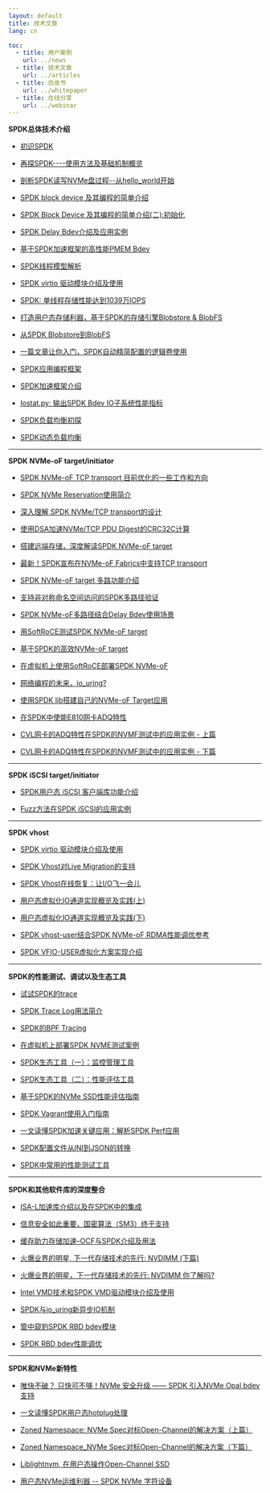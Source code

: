 ```yaml
---
layout: default
title: 技术文章
lang: cn

toc:
  - title: 用户案例
    url: ../news
  - title: 技术文章
    url: ../articles
  - title: 白皮书
    url: ../whitepaper
  - title: 在线分享
    url: ../webinar
---
```


**SPDK总体技术介绍**

* [初识SPDK](https://mp.weixin.qq.com/s?__biz=MzI3NDA4ODY4MA==&mid=2653338468&idx=1&sn=20f395a7e5e22bdee6cba9351d72ebae&chksm=f0cb4ce3c7bcc5f586a40cbeb5917146e95f7b5842da9fefbf6ddbc9705a4a3ed2773072f7b9&mpshare=1&scene=1&srcid=0516z8wJk6QLtfchhp3GITgg&sharer_sharetime=1652678609846&sharer_shareid=16362cd686fb4155d775401692935830&exportkey=Aw9i14ut1qFcTFEAJOQCGpY%3D&acctmode=0&pass_ticket=CHRad0UIoz8%2FSPboNOugxVHCcm1xuslbDDvwdEvYLiqRKwiMWxn%2B%2B5UW4IrjUmQ6&wx_header=0#rd)

* [再探SPDK----使用方法及基础机制概览](https://mp.weixin.qq.com/s?__biz=MzI3NDA4ODY4MA==&mid=2653338740&idx=1&sn=8b501b666653f320525a43d5fe61bc67&chksm=f0cb4bf3c7bcc2e543dc987fb0609aaaa59cab404fc2aa92790314bef742cb9b82baf877b6b8&exportkey=A8zXqscxyyw65AVZQruRWQ0%3D&acctmode=0&pass_ticket=Mcd65zr9t1aqxnAnyC72VMWp8BxN1gvM8479hm7DTtV9slEtDJj4T5aOR1Dl1LU4&wx_header=0#rd)

* [剖析SPDK读写NVMe盘过程--从hello_world开始](https://mp.weixin.qq.com/s?__biz=MzI3NDA4ODY4MA==&mid=2653339124&idx=1&sn=d1ee7ed961872d69f4535718bf394611&chksm=f0cb4a73c7bcc3656152e3f2ac8a60f2525bd992203faf9c4ee25f54419eddb57e3fc3ffc475&mpshare=1&scene=1&srcid=1213KI08iZotwk81xrYjjCB7&sharer_sharetime=1670896926823&sharer_shareid=16362cd686fb4155d775401692935830&exportkey=n_ChQIAhIQ3eKae%2FDanqrmuEtkpK0cOxKOAgIE97dBBAEAAAAAANECAiHFZF0AAAAOpnltbLcz9gKNyK89dVj0%2BSa7s%2B%2FkTnCO0A7PKOk4oZievKJGirOi4aIVxCMGktgRBGsrDXnH93Vsr8kJWVlm1E0FORviPL0idN6ry33%2Bbwfzs8AMOH6DqP5uiSd6RnEoKboWzUsokGrZveq%2FUAtcJV9PD98CcZvkWjeVOItPhYJXOb7AX1fN7kaaFZ73VtMgNrdFM4T5Uu1EzppopSmNRammXc8iDhuGfiWriLm%2FVlsFBo14bMVBpuY28v2PpaA2k0EEsy5QcVTm83rbNFZ4Mo6CKeRK%2BJZ5f3Lzy0TL%2FhE%2FwRclRgIdfvopzE9mAFmTNJlFrmp92Q%3D%3D&acctmode=0&pass_ticket=X3rIA7DhA0Qn%2FAJfhiHkt%2FatLl8TSGQitORh34QjySKgSo0mbwNbB9%2F%2FIrPOvIosgw65JqqjjvWcOBXDS1%2BlPw%3D%3D&wx_header=0#rd)

* [SPDK block device 及其编程的简单介绍](https://mp.weixin.qq.com/s?__biz=MzI3NDA4ODY4MA==&mid=2653336658&idx=1&sn=6c81de4b2897fd78bfdabab9c1c316dd&chksm=f0cb43d5c7bccac3a531867010e43e32abe13c5f8607e61e458f19594402ae5974fd326f7960&token=1050568646&lang=zh_CN#rd)

* [SPDK Block Device 及其编程的简单介绍(二):初始化](https://mp.weixin.qq.com/s?__biz=MzI3NDA4ODY4MA==&mid=2653337067&idx=1&sn=9629dff3ee8ec3e6f70bd4a7dbe763cb&chksm=f0cb426cc7bccb7a3816b9888c547038113a173d4f3f4519fe9cf0f4bf18844074538bfa9781&token=468503366&lang=zh_CN#rd)

* [SPDK Delay Bdev介绍及应用实例](https://mp.weixin.qq.com/s?__biz=MzI3NDA4ODY4MA==&mid=2653338631&idx=1&sn=be869c38549ee3e0f6fcb4c9c7169367&chksm=f0cb4b80c7bcc29619fee03b27def72a6cc9b7b9d16066e57dd2acda234d2c3ec216bfbb4cca&mpshare=1&scene=1&srcid=05166r8YtcuKY5YZluH2I4JE&sharer_sharetime=1652678632034&sharer_shareid=16362cd686fb4155d775401692935830&exportkey=A1ZrvWPUCGw9cyHeraVQQz0%3D&acctmode=0&pass_ticket=CHRad0UIoz8%2FSPboNOugxVHCcm1xuslbDDvwdEvYLiqRKwiMWxn%2B%2B5UW4IrjUmQ6&wx_header=0#rd)

* [基于SPDK加速框架的高性能PMEM Bdev](https://mp.weixin.qq.com/s?__biz=MzI3NDA4ODY4MA==&mid=2653338257&idx=1&sn=d73454d2d31086ca34a8122eb60bd7ba&chksm=f0cb4d16c7bcc40035a3d5c84132346daf5f673315add75b3303dfc7d5783e58d0ee53788191&mpshare=1&scene=1&srcid=0516KXyPRRqbaTFfR3o2X3Vr&sharer_sharetime=1652678580442&sharer_shareid=16362cd686fb4155d775401692935830&exportkey=A0ooqUTjQi5j0Z7xBxCpISM%3D&acctmode=0&pass_ticket=CHRad0UIoz8%2FSPboNOugxVHCcm1xuslbDDvwdEvYLiqRKwiMWxn%2B%2B5UW4IrjUmQ6&wx_header=0#rd)

* [SPDK线程模型解析](https://mp.weixin.qq.com/s?__biz=MzI3NDA4ODY4MA==&mid=2653336301&idx=1&sn=893bceb88d7e775863ebc006e83f5532&chksm=f0cb456ac7bccc7cb720366f69941164e4e80cd5ceaef33bcbe16e7c761046aadc6e7137e4d7&token=1179202807&lang=zh_CN#rd)

* [SPDK virtio 驱动模块介绍及使用](https://mp.weixin.qq.com/s?__biz=MzI3NDA4ODY4MA==&mid=2653336450&idx=1&sn=3a15cf91138031bec34abac774a41506&chksm=f0cb4405c7bccd1306a867d817a7691243814d83d7cb7b43f0f5b6677112b78bcd6a0f8efeba&token=765211277&lang=zh_CN#rd)

* [SPDK: 单线程存储性能达到1039万IOPS](https://mp.weixin.qq.com/s?__biz=MzI3NDA4ODY4MA==&mid=2653335692&idx=1&sn=d76ec8f74b91759521fab28028d3989d&chksm=f0cb470bc7bcce1dd68e1710902763a0c331137453ba1458e86909f0612a4a6af3d534a3badb&token=155709156&lang=zh_CN#rd:)

* [打造用户态存储利器，基于SPDK的存储引擎Blobstore & BlobFS](https://mp.weixin.qq.com/s/jiS3jUNLeL0XzcljF8OhQA)

* [从SPDK Blobstore到BlobFS](https://mp.weixin.qq.com/s?__biz=MzI3NDA4ODY4MA==&mid=2653338658&idx=1&sn=7830690753ba3b95522c9bf5dd1411ce&chksm=f0cb4ba5c7bcc2b3fa4df9b5c6a39dbcdd8d26419adeebc087ac63c2c09fdf418588d7a47b59&exportkey=A2mZCP0OBzE6j8JBtzUQTBM%3D&acctmode=0&pass_ticket=gkNuBUcabkuy398EZ%2Fn44dkahwx5P9bUwD9RkWi%2FRvcd0QjuZ3rPuYVWxUrpBtLq&wx_header=0#rd)

* [一篇文章让你入门，SPDK自动精简配置的逻辑卷使用](https://mp.weixin.qq.com/s?__biz=MzI3NDA4ODY4MA==&mid=2653334755&idx=1&sn=65adf4f6db28513f30b450c2da0edf7d&chksm=f0cb5b64c7bcd272f4524575737af666c25f6efc9bef5151178bdc59ed5d76c0d85c731dc841&token=431082989&lang=zh_CN#rd)

* [SPDK应用编程框架](https://mp.weixin.qq.com/s?__biz=MzI3NDA4ODY4MA==&mid=2653334735&idx=1&sn=b81c263cffc74cf42338d2edda371d2c&chksm=f0cb5b48c7bcd25e83634357c9dc667f02499e348382e011bac20fbc13f442ac58a1e1799704&token=431082989&lang=zh_CN#rd)

* [SPDK加速框架介绍](https://mp.weixin.qq.com/s?__biz=MzI3NDA4ODY4MA==&mid=2653338017&idx=1&sn=160906234698b912c1ded4f3f02f5ae4&chksm=f0cb4e26c7bcc730397ad5d5960b4d79eb068c8a0f1b925011dd9f7b8fadc53a53fabc275e50&exportkey=A323MwZQp34snW8QpmY76sk%3D&pass_ticket=H6C1Cnqh76Sgtai%2FizQ89JxysFnMQG%2BxrCYau3eJvg83IpHMJBMwostZX%2BsJuDXp&wx_header=0#rd)

* [Iostat.py: 输出SPDK Bdev IO子系统性能指标](https://mp.weixin.qq.com/s?__biz=MzI3NDA4ODY4MA==&mid=2653337235&idx=1&sn=18a86c9413d15f64038ad1ceae97161a&chksm=f0cb4114c7bcc8022e30570724c8125ae138918305210efc743cb32c31991d323ee051f37d1e&scene=0&xtrack=1&exportkey=A%2BOXWr460PmNQKEuT3dAhvM%3D&pass_ticket=w%2BZq2BsgB7kRtHy74eCg%2Bg3OzQ1%2BagIyRNE8HTReHBBzgY%2BPoBJ2KHsJWJVus9X2&wx_header=0#rd)

* [SPDK负载均衡初探](https://mp.weixin.qq.com/s?__biz=MzI3NDA4ODY4MA==&mid=2653338036&idx=1&sn=56b40ba93e257a5b77d87aca90d6b413&chksm=f0cb4e33c7bcc7254750bdd5a579460bba0982d6556cee9e3f57be5fa455dc16a439be7ab3de&exportkey=A%2F4ItFW%2Fpwqx7ZPg0wWuTtQ%3D&pass_ticket=H6C1Cnqh76Sgtai%2FizQ89JxysFnMQG%2BxrCYau3eJvg83IpHMJBMwostZX%2BsJuDXp&wx_header=0#rd)

* [SPDK动态负载均衡](https://mp.weixin.qq.com/s?__biz=MzI3NDA4ODY4MA==&mid=2653338117&idx=1&sn=5c961367150caf1098c5052792812a86&chksm=f0cb4d82c7bcc494c2e447c08607c88dde5214307d7e8ec2667430abf7d642dcf43171d09d46&mpshare=1&scene=1&srcid=1015omCRzPu5tSKM20FoxvsX&sharer_sharetime=1634259644537&sharer_shareid=bce63ba0449f498eb13c109c5eaef06d&exportkey=A2BQRGlmpj0p6jZa6pMy8Io%3D&pass_ticket=H6C1Cnqh76Sgtai%2FizQ89JxysFnMQG%2BxrCYau3eJvg83IpHMJBMwostZX%2BsJuDXp&wx_header=0#rd)

******

**SPDK NVMe-oF target/initiator**

* [SPDK NVMe-oF TCP transport 目前优化的一些工作和方向](https://mp.weixin.qq.com/s?__biz=MzI3NDA4ODY4MA==&mid=2653336799&idx=1&sn=cfcfd3a2688e147bb3ea0e6ab4d31226&chksm=f0cb4358c7bcca4e67d4cbebfa6ad3eb5419c5c1daf21d1d122b7615be6c8c5a1347bea1a0a2&token=1050568646&lang=zh_CN#rd)

* [SPDK NVMe Reservation使用简介](https://mp.weixin.qq.com/s?__biz=MzI3NDA4ODY4MA==&mid=2653335852&idx=1&sn=5e08566473a1e2f14b9d1f697c4995cc&chksm=f0cb46abc7bccfbdc9aa982f87dc851a59c6bddb321f4d02f682549426226eca2ee1d973a32b&token=2145434935&lang=zh_CN#rd)

* [深入理解 SPDK NVMe/TCP transport的设计](https://mp.weixin.qq.com/s?__biz=MzI3NDA4ODY4MA==&mid=2653335525&idx=1&sn=d4dc96bd800161e8a222279ca8396570&chksm=f0cb5862c7bcd1741bfbe1ee4c96dd200491f9c0c4d6a41a8299e0adf289f9a102b6780cd86f&token=1477511457&lang=zh_CN#rd)

* [使用DSA加速NVMe/TCP PDU Digest的CRC32C计算](https://mp.weixin.qq.com/s?__biz=MzI3NDA4ODY4MA==&mid=2653338982&idx=1&sn=1099775c59222bdba62a7a4b1b73b4cb&chksm=f0cb4ae1c7bcc3f746648fbb94382d5cc295422ab027a29357ebe71c4ce109080a1241ad0fee&mpshare=1&scene=1&srcid=12131Lt8FkpTFoACPpRIHrVY&sharer_sharetime=1670896951340&sharer_shareid=16362cd686fb4155d775401692935830&exportkey=n_ChQIAhIQ3dXgDInc52mY5fH3ujTVwhKZAgIE97dBBAEAAAAAAHU3MiYy2UEAAAAOpnltbLcz9gKNyK89dVj01MyEkeLGQCDW7RU0wcXWxq%2Fwwbx%2B1REWT2bQGtxaoHGIP5V%2B6j2jGLQXieaSIsFE2CFEOVFp6MFg7r7X85Cq8ueaalrA3PTtEIKaCalLmJSK%2B%2Bt2xbmXPL9IrSLhiiW2nlhIN5gAj0D%2FeBeldocxEJx%2FiAN30c%2F6AeHVZLpkMytiNb3FqrHmqx9cL%2FnGth1h0pAIvHX451FV1luyDCKbLMQF6c8WbWhJ4dXxx6oFzWtf4ktO%2FenY%2BM9klXamHFhZp5ULL19CgXyuLiMhWnsTPoCza0mL9R%2BOFy%2FBDREOOzrK9VnF5duCffy9p5jYDGYORd0o&acctmode=0&pass_ticket=X3rIA7DhA0Qn%2FAJfhiHkt%2FatLl8TSGQitORh34QjySK1ySy%2BvVvEI1Km%2FufwCUXJMOLA%2BDcVVm6xNTevR4b82g%3D%3D&wx_header=0#rd)

* [搭建远端存储，深度解读SPDK NVMe-oF target](https://mp.weixin.qq.com/s/ohPaxAwmhGtuQQWz--J6WA)

* [最新！SPDK宣布在NVMe-oF Fabrics中支持TCP transport](https://mp.weixin.qq.com/s?__biz=MzI3NDA4ODY4MA==&mid=2653335028&idx=1&sn=7dccf7eef694b974ab841d136b265cde&chksm=f0cb5a73c7bcd365f9d1cece44630c11dda3d537a405f7f91359676f9c1e3fdb9e1ed9f550c9&token=431082989&lang=zh_CN#rd)

* [SPDK NVMe-oF target 多路功能介绍](https://mp.weixin.qq.com/s?__biz=MzI3NDA4ODY4MA==&mid=2653334954&idx=1&sn=7aa90dc8d2660b211cd353118570c8b6&chksm=f0cb5a2dc7bcd33b3dabcf17d2afbdd6c02597f48cbf64ce1f5144720061deff8d6e1d0ed44a&token=431082989&lang=zh_CN#rd)

* [支持非对称命名空间访问的SPDK多路径验证](https://mp.weixin.qq.com/s?__biz=MzI3NDA4ODY4MA==&mid=2653338599&idx=1&sn=8c9fde9fc979e3dcacf8923d5aa1bc5e&chksm=f0cb4c60c7bcc576032dbb64ff9d31a5c761b9b1850e01d7047f54f292bf589147ffe55aef7b&mpshare=1&scene=1&srcid=0516YOjlTdHput7SudpIKiCI&sharer_sharetime=1652678624881&sharer_shareid=16362cd686fb4155d775401692935830&exportkey=A9Mq3XCF0kHE4g66QTdlxos%3D&acctmode=0&pass_ticket=CHRad0UIoz8%2FSPboNOugxVHCcm1xuslbDDvwdEvYLiqRKwiMWxn%2B%2B5UW4IrjUmQ6&wx_header=0#rd)

* [SPDK NVMe-oF多路径结合Delay Bdev使用场景](https://mp.weixin.qq.com/s?__biz=MzI3NDA4ODY4MA==&mid=2653338719&idx=1&sn=467131163b2c70bd9250148c582da4f8&chksm=f0cb4bd8c7bcc2ce2a4cf908b93985408e69840fb51fa8258752805dd9201032fc3456f72a98&exportkey=A97EhLslaESGI97keVfa6pw%3D&acctmode=0&pass_ticket=Mcd65zr9t1aqxnAnyC72VMWp8BxN1gvM8479hm7DTtV9slEtDJj4T5aOR1Dl1LU4&wx_header=0#rd)

* [用SoftRoCE测试SPDK NVMe-oF target](https://mp.weixin.qq.com/s?__biz=MzI3NDA4ODY4MA==&mid=2653334844&idx=1&sn=96383bab414ad4e6454c7d98707dc611&chksm=f0cb5abbc7bcd3adf9137b3dd444b5a2f50fcf55ad44cc6a5a8f7fd79f14aebfe954e148c97c&token=431082989&lang=zh_CN#rd)

* [基于SPDK的高效NVMe-oF target](https://mp.weixin.qq.com/s?__biz=MzI3NDA4ODY4MA==&mid=2653334751&idx=1&sn=eb13c596b3e938a093ef9dccc716dd97&chksm=f0cb5b58c7bcd24ee2c9a9d0a648f1dae83ab52d5449291af41655bc485be56f382809975aa7&token=431082989&lang=zh_CN#rd)

* [在虚拟机上使用SoftRoCE部署SPDK NVMe-oF](https://mp.weixin.qq.com/s?__biz=MzI3NDA4ODY4MA==&mid=2653334915&idx=1&sn=196ca1105b9da3b3358caa1d09f0f41f&chksm=f0cb5a04c7bcd31249703bc6ca703133cfb6d58283e4d0c3b00bf4ed4793a5f9f1cae57fda54&token=431082989&lang=zh_CN#rd)

* [网络编程的未来，io_uring?](https://mp.weixin.qq.com/s?__biz=MzI3NDA4ODY4MA==&mid=2653337201&idx=1&sn=4a4c1473fafe002255faac5a9096d523&chksm=f0cb41f6c7bcc8e04aaee729055b4221fcac8ab2136e2c8a22d4b40469e7e1c2414eb5f47041&token=468503366&lang=zh_CN#rd)

* [使用SPDK lib搭建自己的NVMe-oF Target应用](https://mp.weixin.qq.com/s?__biz=MzI3NDA4ODY4MA==&mid=2653337267&idx=1&sn=6769c98e5a2a54222f876cb3e1a90b16&chksm=f0cb4134c7bcc822d52d949f8854f8a6f222cfeb415ea900af95ace800ee3d5adb463efdc49c&scene=0&xtrack=1&exportkey=AxWC0d%2FlABMRAA7rB8HbVlU%3D&pass_ticket=w%2BZq2BsgB7kRtHy74eCg%2Bg3OzQ1%2BagIyRNE8HTReHBBzgY%2BPoBJ2KHsJWJVus9X2&wx_header=0#rd)

* [在SPDK中使能E810网卡ADQ特性](https://mp.weixin.qq.com/s?__biz=MzI3NDA4ODY4MA==&mid=2653337354&idx=1&sn=2bccc7b8681f5bde5a9e82b58d9f7e35&chksm=f0cb408dc7bcc99b37d4d77cd572de5c3ff092a4c0cb80766e3841050bec620c298d710842c0&scene=0&xtrack=1&exportkey=Aw4ff5FCzsijjG81i0a45J4%3D&pass_ticket=w%2BZq2BsgB7kRtHy74eCg%2Bg3OzQ1%2BagIyRNE8HTReHBBzgY%2BPoBJ2KHsJWJVus9X2&wx_header=0#rd)

* [CVL网卡的ADQ特性在SPDK的NVMF测试中的应用实例 - 上篇](https://mp.weixin.qq.com/s?__biz=MzI3NDA4ODY4MA==&mid=2653337411&idx=1&sn=2c20d7e6be1e491e88453b35d664948c&chksm=f0cb40c4c7bcc9d2ebbe09f7f8762bc9194dae52a142d906e5d2382300d271ccca7b34dbc1d6&scene=0&xtrack=1&exportkey=A%2FEW6XpPuT0yaN4hynZT2fo%3D&pass_ticket=w%2BZq2BsgB7kRtHy74eCg%2Bg3OzQ1%2BagIyRNE8HTReHBBzgY%2BPoBJ2KHsJWJVus9X2&wx_header=0#rd)

* [CVL网卡的ADQ特性在SPDK的NVMF测试中的应用实例 - 下篇](https://mp.weixin.qq.com/s?__biz=MzI3NDA4ODY4MA==&mid=2653337412&idx=1&sn=43d8e1579060c01a6ae885024a5d8b57&chksm=f0cb40c3c7bcc9d51385952f678a05a073af44fef3c2d80b31840f8fb5c367dd03e6a21be569&scene=0&xtrack=1&exportkey=A3ZNSgaNVrFI2XJD7u7AS04%3D&pass_ticket=vkau%2B%2F%2BpF2ANWH%2F%2B7AW%2B%2FZTZ49cBSWbTMZ7QKXhjW7wagOPKKr5iX9iRZYrUd8Ld&wx_header=0#rd)

******

**SPDK iSCSI target/initiator**

* [SPDK用户态 iSCSI 客户端库功能介绍](https://mp.weixin.qq.com/s/RHisv2B_9f6Ql5_7iKa_Yw)

* [Fuzz方法在SPDK iSCSI的应用实例](https://mp.weixin.qq.com/s?__biz=MzI3NDA4ODY4MA==&mid=2653337187&idx=1&sn=40504e53764a47cdb7088392de613ab3&chksm=f0cb41e4c7bcc8f2584d8dad76e08183578829e2e43a20a4a061340f2e3cb717b84c4a9b077a&token=468503366&lang=zh_CN#rd)

******

**SPDK vhost**

* [SPDK virtio 驱动模块介绍及使用](https://mp.weixin.qq.com/s?__biz=MzI3NDA4ODY4MA==&mid=2653336450&idx=1&sn=3a15cf91138031bec34abac774a41506&chksm=f0cb4405c7bccd1306a867d817a7691243814d83d7cb7b43f0f5b6677112b78bcd6a0f8efeba&token=1050568646&lang=zh_CN#rd)

* [SPDK Vhost对Live Migration的支持](https://mp.weixin.qq.com/s?__biz=MzI3NDA4ODY4MA==&mid=2653334939&idx=1&sn=012fb74c571aed8093a5a17a38381f8d&chksm=f0cb5a1cc7bcd30a869d87df0e6e7efe2491ec4f3c62eff6d028961e9c6d41d056f00c47c6f9&token=431082989&lang=zh_CN#rd)

* [SPDK Vhost在线恢复：让I/O飞一会儿](https://mp.weixin.qq.com/s?__biz=MzI3NDA4ODY4MA==&mid=2653336929&idx=1&sn=0fba4d1922daeeb1da9c1df2d08aca7b&chksm=f0cb42e6c7bccbf0b724f7fe0fb5bf6c1dea4235bb49adc55b5134907d33a4c93dbec5ba1d03&token=468503366&lang=zh_CN#rd)

* [用户态虚拟化IO通道实现概览及实践(上)](https://mp.weixin.qq.com/s?__biz=MzI3NDA4ODY4MA==&mid=2653338679&idx=1&sn=76191140dcbaf2e513159e6a85106e86&chksm=f0cb4bb0c7bcc2a695e1fbf1e60f16e652b71b9cd1d290e02a2013960343d9d989956e40e2a3&exportkey=A3Gt11jUsyB3d5s4jOC1rdU%3D&acctmode=0&pass_ticket=gkNuBUcabkuy398EZ%2Fn44dkahwx5P9bUwD9RkWi%2FRvcd0QjuZ3rPuYVWxUrpBtLq&wx_header=0#rd)

* [用户态虚拟化IO通道实现概览及实践(下)](https://mp.weixin.qq.com/s?__biz=MzI3NDA4ODY4MA==&mid=2653338707&idx=1&sn=de97572315fe3cf03fbc68785d19501c&chksm=f0cb4bd4c7bcc2c2f8f330f2a85097d86ba2f589f2f62447f7ac1ae2693da30dd7c21df909a4&exportkey=A%2F6tgR0%2BNSkRbev4WagSAaU%3D&acctmode=0&pass_ticket=gkNuBUcabkuy398EZ%2Fn44dkahwx5P9bUwD9RkWi%2FRvcd0QjuZ3rPuYVWxUrpBtLq&wx_header=0#rd)

* [SPDK vhost-user结合SPDK NVMe-oF RDMA性能调优参考](https://mp.weixin.qq.com/s?__biz=MzI3NDA4ODY4MA==&mid=2653338860&idx=1&sn=327e4ebb3ddb993b36159f7606e188f1&chksm=f0cb4b6bc7bcc27d70b7759467061e4b02d8927787e3ed929c798fc4958718ae482c2526afc9&exportkey=AxDHfl1rM%2FVs7ntolagttzg%3D&acctmode=0&pass_ticket=Mcd65zr9t1aqxnAnyC72VMWp8BxN1gvM8479hm7DTtV9slEtDJj4T5aOR1Dl1LU4&wx_header=0#rd)

* [SPDK VFIO-USER虚拟化方案实现介绍](https://mp.weixin.qq.com/s?__biz=MzI3NDA4ODY4MA==&mid=2653338902&idx=1&sn=158bbe3d6f8d95d80863c8fafc6dca5a&chksm=f0cb4a91c7bcc38751a31fe1f3214d644ae3a81e9513eabdab33c1ade605f7b04eacd08c90ef&mpshare=1&scene=1&srcid=1213vc7pAy2MZ2cQE8FGdjse&sharer_sharetime=1670897001260&sharer_shareid=16362cd686fb4155d775401692935830&exportkey=n_ChQIAhIQr3m2reKrGl%2FivEG96Nyx%2BRKZAgIE97dBBAEAAAAAAN9DM8o42tEAAAAOpnltbLcz9gKNyK89dVj0JLDLSVHcfQuTlDlwjDSdXQXFOg604HChEfG6uWCMbK%2Ff5dx%2Bu13DFcNLvlEp0PxeSkVLpJYSGjkt3PrUW1Bs%2FDOJsaE5enXukd4Y9hLUBeJ8f9SWt7tKxxbiOxYr09RvVyrD%2BdiFo49ni0GC7%2BLyH2P1P5s%2FIQCLMT0LFE9RRMCNQj1GOsj%2FrfZxO%2Bzzj%2FGs1B19pmn7uL2zzjwiopk8ILSLdl8xMrSw47aGfXE%2BGhdyFfoGJeKU2Ak552U%2Fjar3OUGTl72OGgCr0FVrz4fbqEHFoHKwcqd%2Fa84%2BQ6DbIts%2F4W89KHt77UMUoYPaSaIuY1gL&acctmode=0&pass_ticket=X3rIA7DhA0Qn%2FAJfhiHkt%2FatLl8TSGQitORh34QjySKVfRHU86fvpwasiJR%2FZFyl9vEqLJJDoqEUCzkZurdAJA%3D%3D&wx_header=0#rd)

******

**SPDK的性能测试、调试以及生态工具**

* [试试SPDK的trace](https://mp.weixin.qq.com/s?__biz=MzI3NDA4ODY4MA==&mid=2653336410&idx=1&sn=cbbb7a0e19b3322e16c3592959d1ec55&chksm=f0cb44ddc7bccdcbc45664d5c7dd63ef859c7871bd5867a2745b697280d36e84cb2dc61573f1&token=1179202807&lang=zh_CN#rd)

* [SPDK Trace Log用法简介](https://mp.weixin.qq.com/s?__biz=MzI3NDA4ODY4MA==&mid=2653338377&idx=1&sn=e267c120af4fe661f2f7a306c163afda&chksm=f0cb4c8ec7bcc598225b43aac7366f80ef7f2738f3664790a6b2830a31913a5f568b5e61618c&mpshare=1&scene=1&srcid=0516NObW2EwV1QgVN8QOGSOr&sharer_sharetime=1652678596334&sharer_shareid=16362cd686fb4155d775401692935830&exportkey=A5TovvkIgptMwJKfMYFgxxk%3D&acctmode=0&pass_ticket=CHRad0UIoz8%2FSPboNOugxVHCcm1xuslbDDvwdEvYLiqRKwiMWxn%2B%2B5UW4IrjUmQ6&wx_header=0#rd)

* [SPDK的BPF Tracing](https://mp.weixin.qq.com/s?__biz=MzI3NDA4ODY4MA==&mid=2653338225&idx=1&sn=9205b9612bf372be0cb26502f6d9c958&chksm=f0cb4df6c7bcc4e06996f3d7390733fc4a2a04bdb2ddebea1fe70a05526346b1de4b138f25e5&mpshare=1&scene=1&srcid=0516rsNcutXxHzEzTVNL1ncU&sharer_sharetime=1652678567698&sharer_shareid=16362cd686fb4155d775401692935830&exportkey=A3V5sSkXSC5w4WHhssezLJw%3D&acctmode=0&pass_ticket=CHRad0UIoz8%2FSPboNOugxVHCcm1xuslbDDvwdEvYLiqRKwiMWxn%2B%2B5UW4IrjUmQ6&wx_header=0#rd)

* [在虚拟机上部署SPDK NVME测试案例](https://mp.weixin.qq.com/s?__biz=MzI3NDA4ODY4MA==&mid=2653336075&idx=1&sn=13c658b8c727ac730c8911088d680f20&chksm=f0cb458cc7bccc9ad4f3cd1c660e33a971a2419b683d79869769713c737da64f5d74181c1e6d&token=186149208&lang=zh_CN#rd)

* [SPDK生态工具（一）：监控管理工具](https://mp.weixin.qq.com/s?__biz=MzI3NDA4ODY4MA==&mid=2653334766&idx=1&sn=dd332cc2549231b4e6998937b20de705&chksm=f0cb5b69c7bcd27f1ee55cf7c9c324f44f366d7fabf07e27eb00ecc3e94edb206ed1a7e2e2a1&token=431082989&lang=zh_CN#rd)

* [SPDK生态工具（二）：性能评估工具](https://mp.weixin.qq.com/s?__biz=MzI3NDA4ODY4MA==&mid=2653334791&idx=1&sn=ff411ed6f53524851c0ab76fb11b2858&chksm=f0cb5a80c7bcd396557501eb33ed83fff0a943f93d53f8eb7b766625958958b220cf6b97b7f5&token=431082989&lang=zh_CN#rd)

* [基于SPDK的NVMe SSD性能评估指南](https://mp.weixin.qq.com/s?__biz=MzI3NDA4ODY4MA==&mid=2653334990&idx=1&sn=2b8cc25a6271e96ad0499fa805d34404&chksm=f0cb5a49c7bcd35f0f52da024484769b75be2aefc96de5f8b4ec0266c60fe8c0a8c175331c4f&token=431082989&lang=zh_CN#rd)

* [SPDK Vagrant使用入门指南](https://mp.weixin.qq.com/s?__biz=MzI3NDA4ODY4MA==&mid=2653334821&idx=1&sn=b1032c8960cc66cbee77ed19f70a18af&chksm=f0cb5aa2c7bcd3b4db8389a1ced9d7e0493a868781fe29b26a8f69efa0a3f52e24a925691c86&token=431082989&lang=zh_CN#rd)

* [一文读懂SPDK加速关键应用：解析SPDK Perf应用](https://mp.weixin.qq.com/s?__biz=MzI3NDA4ODY4MA==&mid=2653335061&idx=1&sn=8c2bb8b1bf7d95d7ab3c0cf81bea0136&chksm=f0cb5992c7bcd084c6d1704e26033b7510b4986593b91a45743df2aea39596813511fa4b70ac&token=431082989&lang=zh_CN#rd)

* [SPDK配置文件从INI到JSON的转换](https://mp.weixin.qq.com/s?__biz=MzI3NDA4ODY4MA==&mid=2653337483&idx=1&sn=229777e0455d1da1d5e1350fd7706f8b&chksm=f0cb400cc7bcc91a5f30529def1e7ec35d7ba35d8db7929fce9766780e989725d8cb4f8d40c5&scene=0&xtrack=1&exportkey=A0WVwxrr8sF%2BvUzgPioT0Z8%3D&pass_ticket=Yqc82YTsvhRYO%2F9LVG0fQnlhT4AQex%2BS%2BcfddHU25xFgtLVwCovG%2BHck3uYODoz7&wx_header=0#rd)

* [SPDK中常用的性能测试工具](https://mp.weixin.qq.com/s?__biz=MzI3NDA4ODY4MA==&mid=2653337823&idx=1&sn=815db74da9e0d5ca0309c0f1a12514f1&chksm=f0cb4f58c7bcc64e5b673b0330d89de71718dae1b2a41fc48f51033bc64563636bf08fb4502e&scene=0&xtrack=1&exportkey=Ay8l1i5XWgGDJcPchM1ZWhk%3D&pass_ticket=H6C1Cnqh76Sgtai%2FizQ89JxysFnMQG%2BxrCYau3eJvg83IpHMJBMwostZX%2BsJuDXp&wx_header=0#rd)

******

**SPDK和其他软件库的深度整合**

* [ISA-L加速库介绍以及在SPDK中的集成](https://mp.weixin.qq.com/s?__biz=MzI3NDA4ODY4MA==&mid=2653337450&idx=1&sn=fc4068ff5a2bd1378e6dd5a7a16c5fe6&chksm=f0cb40edc7bcc9fbc60e1da33ce7399143386a9d961ffa8f37be611adefbbcf0bd94281f404c&scene=0&xtrack=1&exportkey=A%2BxfIgS5m403pOrcBN5xNEw%3D&pass_ticket=Yqc82YTsvhRYO%2F9LVG0fQnlhT4AQex%2BS%2BcfddHU25xFgtLVwCovG%2BHck3uYODoz7&wx_header=0#rd)

* [信息安全如此重要，国密算法（SM3）终于支持](https://mp.weixin.qq.com/s?__biz=MzI3NDA4ODY4MA==&mid=2653336190&idx=1&sn=c564135f2135d128d5ee04dccdd3180c&chksm=f0cb45f9c7bcccefcfa3663a7cb412d54ed3a82ab18de896ea579ed17e3af64c8e8a0d642001&token=1179202807&lang=zh_CN#rd)

* [缓存助力存储加速–OCF与SPDK介绍及用法](https://mp.weixin.qq.com/s?__biz=MzI3NDA4ODY4MA==&mid=2653335424&idx=1&sn=0f4dfc6c884cea4780c016902dab59e8&chksm=f0cb5807c7bcd111a815ded1bab1dd8260167c59eab71ba729e27ec1f76b266e23b5f1a08bf2&token=1477511457&lang=zh_CN#rd)

* [火爆业界的明星, 下一代存储技术的先行: NVDIMM (下篇)](https://mp.weixin.qq.com/s?__biz=MzI3NDA4ODY4MA==&mid=2653335297&idx=1&sn=15a97636a9789a0e804847c398de7ae6&pass_ticket=6pPQwgtuLLkHv4fBlZcTWzepH4S%2FWbUWUxESD8lfM6BTwdPB7U%2FMlij2UeHFvzDB)

* [火爆业界的明星，下一代存储技术的先行: NVDIMM 你了解吗?](https://mp.weixin.qq.com/s?__biz=MzI3NDA4ODY4MA==&mid=2653335049&idx=1&sn=e3523d28b4e3d79c5584c20d04432e24&pass_ticket=6pPQwgtuLLkHv4fBlZcTWzepH4S%2FWbUWUxESD8lfM6BTwdPB7U%2FMlij2UeHFvzDB)

* [Intel VMD技术和SPDK VMD驱动模块介绍及使用](https://mp.weixin.qq.com/s?__biz=MzI3NDA4ODY4MA==&mid=2653336956&idx=1&sn=3fd65203018991b1c2d06f57cad1bf8d&chksm=f0cb42fbc7bccbedd59ab5b60918fcde64c2e306c89926956a9b525c80ad977ae1fe9b078a7f&token=468503366&lang=zh_CN#rd)

* [SPDK与io_uring新异步IO机制](https://mp.weixin.qq.com/s?__biz=MzI3NDA4ODY4MA==&mid=2653337255&idx=1&sn=ac3c6a2e5da26c740897cdd5b5853613&chksm=f0cb4120c7bcc836236a5e5ed5c527e77402f530214a271bde779b1e13bc962b4b55959f84ea&scene=0&xtrack=1&exportkey=A6M3uH7ELEkd9xZgxwA%2FqrA%3D&pass_ticket=w%2BZq2BsgB7kRtHy74eCg%2Bg3OzQ1%2BagIyRNE8HTReHBBzgY%2BPoBJ2KHsJWJVus9X2&wx_header=0#rd)

* [管中窥豹SPDK RBD bdev模块](https://mp.weixin.qq.com/s?__biz=MzI3NDA4ODY4MA==&mid=2653337737&idx=1&sn=4cae3aaf866e55da3b9a986c2147ae76&chksm=f0cb4f0ec7bcc6187c6594ee3cd79c001fe9e1697b80bacb7ba78d0620b9c2296cd68b530a0f&scene=0&xtrack=1&exportkey=A1lokdMubQCTFwj4YPJjRGg%3D&pass_ticket=H6C1Cnqh76Sgtai%2FizQ89JxysFnMQG%2BxrCYau3eJvg83IpHMJBMwostZX%2BsJuDXp&wx_header=0#rd)

* [SPDK RBD bdev性能调优](https://mp.weixin.qq.com/s?__biz=MzI3NDA4ODY4MA==&mid=2653338955&idx=1&sn=bd04f1721cb227215be359cbe878473a&chksm=f0cb4accc7bcc3daf34d73ef96f46719c12bf40398a8b899debc6d2810ccd97edd55c8afd99b&mpshare=1&scene=1&srcid=1213hAmllv3Mc3LVwomBX1LW&sharer_sharetime=1670896967457&sharer_shareid=16362cd686fb4155d775401692935830&exportkey=n_ChQIAhIQquyAU%2BWMkMEje5S7QFkH9xKZAgIE97dBBAEAAAAAAMG8CJalWx0AAAAOpnltbLcz9gKNyK89dVj0SpkeznD775ZJG6lKLSYxE%2BRs%2BFnuxTvncEhU2Se3H1w%2BqNqaeSPyJbyRKcfZ5QpQpphX%2B53fuVgJsIgP5l0hA9Sjn58Jd6mrGDCr5cMNzpa3%2B%2B%2FB7Z00p1JOKhExXN3v3idLEZPxOeL9Sb0fRrsSsaMI9pExMN0EWPh8VoWeJgGR6Z8vHdehmjLU7Dv7AkhijWVCGhfpGkTfiVrASy3DBQYj5jL1fTWyLX2OaqUTAPmYovAvSejEkiMqxPFQBhIR%2FIvmHhJtEkgGF8Z3UmSjdcR7T2csnjiToWCJNYkiRsOrEK%2FDXmZ3FtmVe2xpMs%2BvD7kQ&acctmode=0&pass_ticket=X3rIA7DhA0Qn%2FAJfhiHkt%2FatLl8TSGQitORh34QjySKBYDUDAfZzXyzAH%2B3%2FPAnGK%2Ftz9RA%2BbHFTFLbrNiLsHQ%3D%3D&wx_header=0#rd)

******

**SPDK和NVMe新特性**

* [唯快不破？ 只快可不够！NVMe 安全升级 —— SPDK 引入NVMe Opal bdev 支持](https://mp.weixin.qq.com/s?__biz=MzI3NDA4ODY4MA==&mid=2653336581&idx=1&sn=bb3ca69cee39576fe4c46c692d551060&chksm=f0cb4382c7bcca948e9ca458c7a036c8fe353916eb77b537ad69c10b6cde566a8c0d95607498&token=1050568646&lang=zh_CN#rd)

* [一文读懂SPDK用户态hotplug处理](https://mp.weixin.qq.com/s?__biz=MzI3NDA4ODY4MA==&mid=2653335398&idx=1&sn=a5576049b7386c21a3c5ebe55cc6d11f&chksm=f0cb58e1c7bcd1f72f25655be52ec26af4fb8066556e7602aa5a2ae7cdcdd1213a2ca6aaa8fe&token=533641352&lang=zh_CN#rd)

* [Zoned Namespace: NVMe Spec对标Open-Channel的解决方案（上篇）](https://mp.weixin.qq.com/s?__biz=MzI3NDA4ODY4MA==&mid=2653335330&idx=1&sn=db1821b20312a6a8ed627adf3c897eda&chksm=f0cb58a5c7bcd1b3e21fd4b0c1c57eb5981ae13d2624be9fa359c35f89b4182d69e9aa70bb1b&mpshare=1&scene=1&srcid=04100n8cVU4929zrWL7Ickmp&pass_ticket=I08wxcYqrorlEm9aY2xig3IeNMZGBl2nIICys%2BEBjYLRUYNzPhBPFQ%2FIe5HOO1dk#rd)

* [Zoned Namespace_NVMe Spec对标Open-Channel的解决方案（下篇）](https://mp.weixin.qq.com/s?__biz=MzI3NDA4ODY4MA==&mid=2653335343&idx=1&sn=94a07928e66b388c54b470d5551cf990&chksm=f0cb58a8c7bcd1beec8c85abfee9564a7f9be01e10011dacb870e2cd8d0ad2a8cb2d8889a177&mpshare=1&scene=1&srcid=&pass_ticket=I08wxcYqrorlEm9aY2xig3IeNMZGBl2nIICys%2BEBjYLRUYNzPhBPFQ%2FIe5HOO1dk#rd)

* [Liblightnvm, 在用户态操作Open-Channel SSD](https://mp.weixin.qq.com/s/wVfVhDvF8b0owlUxNjPLXw)

* [用户态NVMe运维利器 -- SPDK NVMe 字符设备](https://mp.weixin.qq.com/s?__biz=MzI3NDA4ODY4MA==&mid=2653336872&idx=1&sn=160bc5517d67c6e9900c54ba9ebab22d&chksm=f0cb42afc7bccbb9314c443d706f06161e38060f2bb82106c4a631081051e71761aa24389c50&token=468503366&lang=zh_CN#rd)
